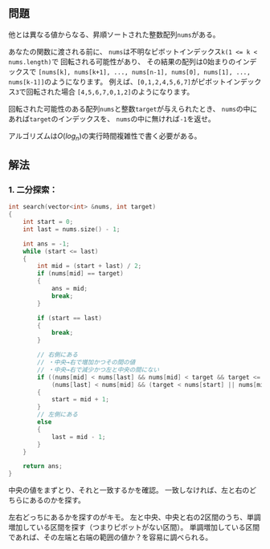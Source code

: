 ## 問題
他とは異なる値からなる、昇順ソートされた整数配列`nums`がある。

あなたの関数に渡される前に、
`nums`は不明なピボットインデックス`k(1 <= k < nums.length)`で
回転される可能性があり、
その結果の配列は0始まりのインデックスで
`[nums[k], nums[k+1], ..., nums[n-1], nums[0], nums[1], ..., nums[k-1]]`のようになります。
例えば、`[0,1,2,4,5,6,7]`がピボットインデックス`3`で回転された場合
`[4,5,6,7,0,1,2]`のようになります。

回転された可能性のある配列`nums`と整数`target`が与えられたとき、
`nums`の中にあれば`target`のインデックスを、
`nums`の中に無ければ`-1`を返せ。

アルゴリズムは$O(log_n)$の実行時間複雑性で書く必要がある。

## 解法
### 1. 二分探索：
```cpp
int search(vector<int> &nums, int target)
{
	int start = 0;
	int last = nums.size() - 1;

	int ans = -1;
	while (start <= last)
	{
		int mid = (start + last) / 2;
		if (nums[mid] == target)
		{
			ans = mid;
			break;
		}

		if (start == last)
		{
			break;
		}

		// 右側にある
		// ・中央→右で増加かつその間の値
		// ・中央→右で減少かつ左と中央の間にない
		if ((nums[mid] < nums[last] && nums[mid] < target && target <= nums[last]) ||
			(nums[last] < nums[mid] && (target < nums[start] || nums[mid] < target)))
		{
			start = mid + 1;
		}
		// 左側にある
		else
		{
			last = mid - 1;
		}
	}

	return ans;
}
```
中央の値をまずとり、それと一致するかを確認。
一致しなければ、左と右のどちらにあるのかを探す。

左右どっちにあるかを探すのがキモ。
左と中央、中央と右の2区間のうち、単調増加している区間を探す（つまりピボットがない区間）。
単調増加している区間であれば、その左端と右端の範囲の値か？を容易に調べられる。
